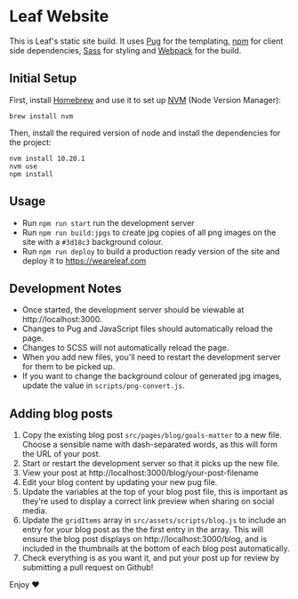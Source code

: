 # Leaf Website

This is Leaf's static site build. It uses [Pug](https://pugjs.org/api/getting-started.html) for the templating, [npm](https://www.npmjs.com/) for client side dependencies, [Sass](https://sass-lang.com/) for styling and [Webpack](https://webpack.js.org) for the build.

## Initial Setup

First, install [Homebrew](https://brew.sh) and use it to set up [NVM](https://github.com/creationix/nvm) (Node Version Manager):

```
brew install nvm
```

Then, install the required version of node and install the dependencies for the project:

```
nvm install 10.20.1
nvm use
npm install
```

## Usage

- Run `npm run start` run the development server
- Run `npm run build:jpgs` to create jpg copies of all png images on the site with a `#3d18c3` background colour.
- Run `npm run deploy` to build a production ready version of the site and deploy it to https://weareleaf.com

## Development Notes

- Once started, the development server should be viewable at http://localhost:3000.
- Changes to Pug and JavaScript files should automatically reload the page.
- Changes to SCSS will not automatically reload the page.
- When you add new files, you'll need to restart the development server for them to be picked up.
- If you want to change the background colour of generated jpg images, update the value in `scripts/png-convert.js`.

## Adding blog posts

1.  Copy the existing blog post `src/pages/blog/goals-matter` to a new file. Choose a sensible name with dash-separated words, as this will form the URL of your post.
2.  Start or restart the development server so that it picks up the new file.
3.  View your post at http://localhost:3000/blog/your-post-filename
4.  Edit your blog content by updating your new pug file.
5.  Update the variables at the top of your blog post file, this is important as they're used to display a correct link preview when sharing on social media.
6.  Update the `gridItems` array in `src/assets/scripts/blog.js` to include an entry for your blog post as the the first entry in the array. This will ensure the blog post displays on http://localhost:3000/blog, and is included in the thumbnails at the bottom of each blog post automatically.
7.  Check everything is as you want it, and put your post up for review by submitting a pull request on Github!

Enjoy ❤️
